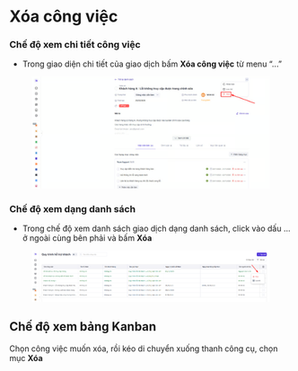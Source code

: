 # Xóa công việc

### Chế độ xem chi tiết công việc

* Trong giao diện chi tiết của giao dịch bấm **Xóa công việc** từ menu “...”&#x20;

<figure><img src="../../../.gitbook/assets/image (2) (1) (1) (1) (1).png" alt=""><figcaption></figcaption></figure>



### **Chế độ xem dạng danh sách**&#x20;

* Trong chế độ xem danh sách giao dịch dạng danh sách,  click vào dấu ... ở ngoài cùng bên phải và bấm **Xóa**&#x20;

<figure><img src="../../../.gitbook/assets/image (3) (1) (1) (1).png" alt=""><figcaption></figcaption></figure>

## Chế độ xem bảng Kanban

Chọn công việc muốn xóa, rồi kéo di chuyển xuống thanh công cụ, chọn mục **Xóa**&#x20;

<figure><img src="../../../.gitbook/assets/xóa cv 1 .gif" alt=""><figcaption></figcaption></figure>

